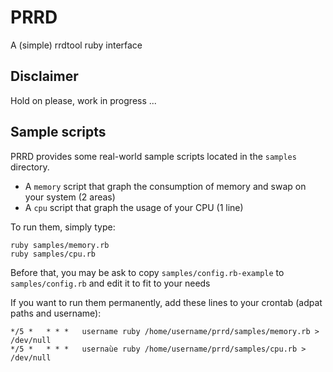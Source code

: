 # PRRD

A (simple) rrdtool ruby interface

## Disclaimer

Hold on please, work in progress ...

## Sample scripts

PRRD provides some real-world sample scripts located in the `samples` directory.

- A `memory` script that graph the consumption of memory and swap on your system (2 areas)
- A `cpu` script that graph the usage of your CPU (1 line)

To run them, simply type:

```
ruby samples/memory.rb
ruby samples/cpu.rb
```

Before that, you may be ask to copy `samples/config.rb-example` to `samples/config.rb` and edit it to fit to your needs

If you want to run them permanently, add these lines to your crontab (adpat paths and username):

```
*/5 *   * * *   username ruby /home/username/prrd/samples/memory.rb > /dev/null
*/5 *   * * *   usernaùe ruby /home/username/prrd/samples/cpu.rb > /dev/null
```
